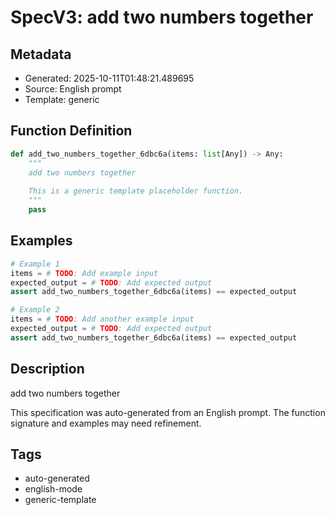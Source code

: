 # SpecV3: add two numbers together

## Metadata
- Generated: 2025-10-11T01:48:21.489695
- Source: English prompt
- Template: generic

## Function Definition

```python
def add_two_numbers_together_6dbc6a(items: list[Any]) -> Any:
    """
    add two numbers together
    
    This is a generic template placeholder function.
    """
    pass
```

## Examples

```python
# Example 1
items = # TODO: Add example input
expected_output = # TODO: Add expected output
assert add_two_numbers_together_6dbc6a(items) == expected_output

# Example 2
items = # TODO: Add another example input
expected_output = # TODO: Add expected output
assert add_two_numbers_together_6dbc6a(items) == expected_output
```

## Description

add two numbers together

This specification was auto-generated from an English prompt. 
The function signature and examples may need refinement.

## Tags
- auto-generated
- english-mode
- generic-template
